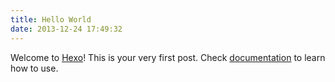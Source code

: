 ```yaml
---
title: Hello World
date: 2013-12-24 17:49:32
---
```


Welcome to [Hexo](http://zespia.tw/hexo)! This is your very first post. Check [documentation](http://zespia.tw/hexo/docs) to learn how to use.